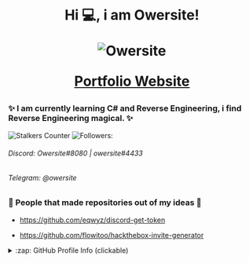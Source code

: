 

<h1 align="center"


>Hi 💻, i am Owersite!

![Owersite](https://cdn.rawgit.com/sindresorhus/awesome/d7305f38d29fed78fa85652e3a63e154dd8e8829/media/badge.svg)

<a href="https://owersite.github.io/portfolio/">Portfolio Website</a>
</h1> 

### ✨ I am currently learning C# and Reverse Engineering, i find Reverse Engineering magical. ✨

![Stalkers Counter](https://badges.pufler.dev/visits/Owersite/Owersite?style=for-the-badge&color=red&logo=github&label=Stalkers+Counter)
![Followers:](https://img.shields.io/github/followers/owersite?style=for-the-badge&color=red)

###### Discord: Owersite#8080 | owersite#4433
###### Telegram: @owersite

### 💸 People that made repositories out of my ideas 💸
- https://github.com/eqwyz/discord-get-token

- https://github.com/flowitoo/hackthebox-invite-generator


<details>
  <summary>:zap: GitHub Profile Info (clickable) </summary>
  <h1 align="center">Profile Status</h1>
  <details>
    <summary>:zap: Languages (clickabe) </summary>
  <img align="center" alt="Most used languages" src="https://github-readme-stats.vercel.app/api/top-langs/?username=owersite&bg_color=30,e96443,904e95&title_color=fff&text_color=fff&layout=compact)](https://github.com/anuraghazra/github-readme-stats)" />
    </details>
  
  <details>
    <summary>:zap: GitHub Status (clickable)</summary>
  <img align="center" alt="GitHub Stats" src="https://github-readme-stats.vercel.app/api?username=owersite&bg_color=30,e96443,904e95&title_color=fff&text_color=fff&count_private=true&show_icons=true" />
</details>


